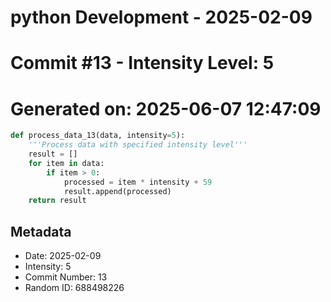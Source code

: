 ﻿# python Development - 2025-02-09
# Commit #13 - Intensity Level: 5
# Generated on: 2025-06-07 12:47:09
```python
def process_data_13(data, intensity=5):
    '''Process data with specified intensity level'''
    result = []
    for item in data:
        if item > 0:
            processed = item * intensity + 59
            result.append(processed)
    return result
```
## Metadata
- Date: 2025-02-09
- Intensity: 5
- Commit Number: 13
- Random ID: 688498226
